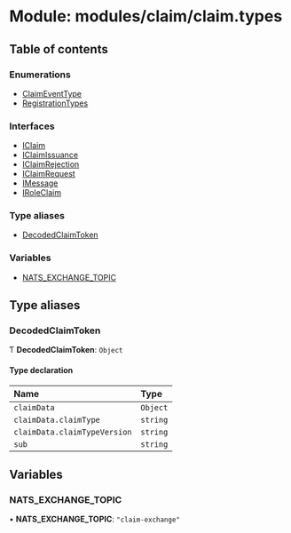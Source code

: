 # Module: modules/claim/claim.types

## Table of contents

### Enumerations

- [ClaimEventType](../enums/modules_claim_claim_types.ClaimEventType.md)
- [RegistrationTypes](../enums/modules_claim_claim_types.RegistrationTypes.md)

### Interfaces

- [IClaim](../interfaces/modules_claim_claim_types.IClaim.md)
- [IClaimIssuance](../interfaces/modules_claim_claim_types.IClaimIssuance.md)
- [IClaimRejection](../interfaces/modules_claim_claim_types.IClaimRejection.md)
- [IClaimRequest](../interfaces/modules_claim_claim_types.IClaimRequest.md)
- [IMessage](../interfaces/modules_claim_claim_types.IMessage.md)
- [IRoleClaim](../interfaces/modules_claim_claim_types.IRoleClaim.md)

### Type aliases

- [DecodedClaimToken](modules_claim_claim_types.md#decodedclaimtoken)

### Variables

- [NATS\_EXCHANGE\_TOPIC](modules_claim_claim_types.md#nats_exchange_topic)

## Type aliases

### DecodedClaimToken

Ƭ **DecodedClaimToken**: `Object`

#### Type declaration

| Name | Type |
| :------ | :------ |
| `claimData` | `Object` |
| `claimData.claimType` | `string` |
| `claimData.claimTypeVersion` | `string` |
| `sub` | `string` |

## Variables

### NATS\_EXCHANGE\_TOPIC

• **NATS\_EXCHANGE\_TOPIC**: ``"claim-exchange"``
